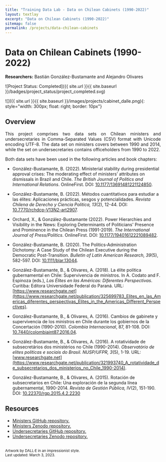 ```yaml
---
title: "Training Data Lab - Data on Chilean Cabinets (1990-2022)"
layout: textlay
excerpt: "Data on Chilean Cabinets (1990-2022)"
sitemap: false
permalink: /projects/data-chilean-cabinets
---
```


# Data on Chilean Cabinets (1990-2022)

**Researchers:** Bastián González-Bustamante and Alejandro Olivares

![Project Status: Completed]({{ site.url }}{{ site.baseurl }}/badges/project_status/project_completed.svg)

![]({{ site.url }}{{ site.baseurl }}/images/projects/cabinet_dalle.png){: style="width: 300px; float: right; border: 10px"}

## Overview

<p align="justify">This project comprises two data sets on Chilean ministers and undersecretaries in Comma-Separated Values (CSV) format with Unicode encoding UTF-8. The data set on ministers covers between 1990 and 2014, while the set on undersecretaries contains officeholders from 1990 to 2022.</p>

<p align="justify">Both data sets have been used in the following articles and book chapters:</p>

- González-Bustamante, B. (2022). Ministerial stability during presidential approval crises: The moderating effect of ministers’ attributes on dismissals in Brazil and Chile. *The British Journal of Politics and International Relations*. OnlineFirst. DOI: [10.1177/13691481221124850](https://doi.org/10.1177/13691481221124850).

- González-Bustamante, B. (2022). Métodos cuantitativos para estudiar a las élites: Aplicaciones prácticas, sesgos y potencialidades. *Revista Chilena de Derecho y Ciencia Política, 13*(2), 12-44. DOI: [10.7770/rchdcp-V13N2-art2907](https://doi.org/10.7770/rchdcp-V13N2-art2907).

- Orchard, X., & González-Bustamante (2022). Power Hierarchies and Visibility in the News: Exploring Determinants of Politicians' Presence and Prominence in the Chilean Press (1991-2019). *The International Journal of Press/Politics*. OnlineFirst. DOI: [10.1177/19401612221089482](https://doi.org/10.1177/19401612221089482).

- González-Bustamante, B. (2020). The Politics‐Administration Dichotomy: A Case Study of the Chilean Executive during the Democratic Post‐Transition. *Bulletin of Latin American Research, 39*(5), 582-597. DOI: [10.1111/blar.13044](https://doi.org/10.1111/blar.13044).

- González-Bustamante, B., & Olivares, A. (2018). La élite política gubernamental en Chile: Supervivencia de ministros. In A. Codato and F. Espinoza (eds.), *Las Élites en las Américas: Diferentes Perspectivas*. Curitiba: Editora Universidade Federal do Paraná. URL: [https://www.researchgate.net](https://www.researchgate.net/publication/325699783_Elites_en_las_Americas_diferentes_perspectivas_Elites_in_the_Americas_Different_Perspectives).

- González-Bustamante, B., & Olivares, A. (2016). Cambios de gabinete y supervivencia de los ministros en Chile durante los gobiernos de la Concertación (1990-2010). *Colombia Internacional*, 87, 81-108. DOI: [10.7440/colombiaint87.2016.04](https://doi.org/10.7440/colombiaint87.2016.04).

- González-Bustamante, B., & Olivares, A. (2016). A rotatividade de subsecretários dos ministérios no Chile (1990-2014). *Observatório de elites políticas e sociais do Brasil. NUSP/UFPR, 3*(5), 1-19. URL: [www.researchgate.net](https://www.researchgate.net/publication/321993740_A_rotatividade_de_subsecretarios_dos_ministerios_no_Chile_1990-2014).

- González-Bustamante, B., & Olivares, A. (2015). Rotación de subsecretarios en Chile: Una exploración de la segunda línea gubernamental, 1990-2014. *Revista de Gestión Pública, IV*(2), 151-190. DOI: [10.22370/rgp.2015.4.2.2230](https://doi.org/10.22370/rgp.2015.4.2.2230)

## Resources

<ul>
<li><a href="https://github.com/bgonzalezbustamante/chilean-ministers" target="_blank">Ministers GitHub repository.</a></li>
<li><a href="https://doi.org/10.5281/zenodo.5744536" target="_blank">Ministers Zenodo repository.</a></li>
<li><a href="https://github.com/bgonzalezbustamante/chilean-undersecretaries" target="_blank">Undersecretaries GitHub repository.</a></li>
<li><a href="https://doi.org/10.5281/zenodo.5715384" target="_blank">Undersecretaries Zenodo repository.</a></li>
</ul>
<br />
<small>Artwork by DALL·E in an impressionist style.</small><br />
<small>Last updated: March 3, 2023.</small>

